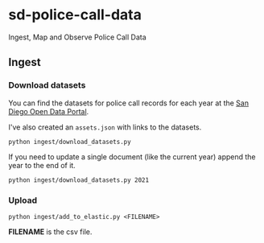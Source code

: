 # sd-police-call-data
Ingest, Map and Observe Police Call Data

## Ingest
### Download datasets

You can find the datasets for police call records for each year at the [San Diego Open Data Portal](https://data.sandiego.gov/datasets/police-calls-for-service/).

I've also created an `assets.json` with links to the datasets.

`python ingest/download_datasets.py`

If you need to update a single document (like the current year) append the year to the end of it.

`python ingest/download_datasets.py 2021`

### Upload 

`python ingest/add_to_elastic.py <FILENAME>`

**FILENAME** is the csv file.
